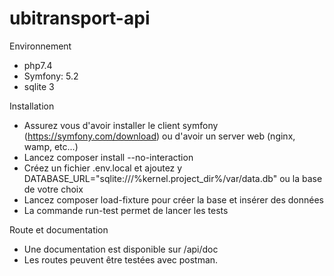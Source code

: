 # ubitransport-api


Environnement

- php7.4
- Symfony: 5.2
- sqlite 3

Installation

- Assurez vous d'avoir installer le client symfony (https://symfony.com/download) ou d'avoir un server web (nginx, wamp, etc...)
- Lancez composer install --no-interaction
- Créez un fichier .env.local et ajoutez y DATABASE_URL="sqlite:///%kernel.project_dir%/var/data.db" ou la base de votre choix
- Lancez composer load-fixture pour créer la base et insérer des données
- La commande run-test permet de lancer les tests

Route et documentation

- Une documentation est disponible sur /api/doc
- Les routes peuvent être testées avec postman. 
